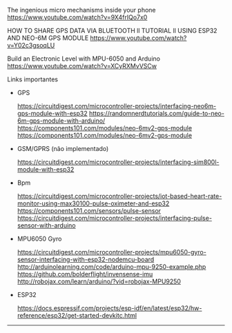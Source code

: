 The ingenious micro mechanisms inside your phone
https://www.youtube.com/watch?v=9X4frIQo7x0

HOW TO SHARE GPS DATA VIA BLUETOOTH ll TUTORIAL ll USING ESP32 AND NEO-6M GPS MODULE
https://www.youtube.com/watch?v=Y02c3gsoqLU

Build an Electronic Level with MPU-6050 and Arduino
https://www.youtube.com/watch?v=XCyRXMvVSCw


Links importantes

- GPS

     https://circuitdigest.com/microcontroller-projects/interfacing-neo6m-gps-module-with-esp32
     https://randomnerdtutorials.com/guide-to-neo-6m-gps-module-with-arduino/
     https://components101.com/modules/neo-6mv2-gps-module
     https://components101.com/modules/neo-6mv2-gps-module

- GSM/GPRS (não implementado)

     https://circuitdigest.com/microcontroller-projects/interfacing-sim800l-module-with-esp32

- Bpm

     https://circuitdigest.com/microcontroller-projects/iot-based-heart-rate-monitor-using-max30100-pulse-oximeter-and-esp32
     https://components101.com/sensors/pulse-sensor
     https://circuitdigest.com/microcontroller-projects/interfacing-pulse-sensor-with-arduino

- MPU6050 Gyro

     https://circuitdigest.com/microcontroller-projects/mpu6050-gyro-sensor-interfacing-with-esp32-nodemcu-board
     http://arduinolearning.com/code/arduino-mpu-9250-example.php
     https://github.com/bolderflight/invensense-imu
     http://robojax.com/learn/arduino/?vid=robojax-MPU9250

- ESP32 

     https://docs.espressif.com/projects/esp-idf/en/latest/esp32/hw-reference/esp32/get-started-devkitc.html

--------
